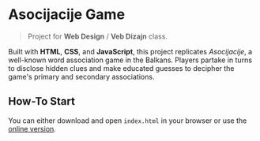 # Asocijacije Game
> Project for **Web Design** / **Veb Dizajn** class.

Built with **HTML**, **CSS**, and **JavaScript**, this project replicates _Asocijacije_, a well-known word association game in the Balkans. Players partake in turns to disclose hidden clues and make educated guesses to decipher the game's primary and secondary associations.

## How-To Start

You can either download and open `index.html` in your browser or use the [online version](https://renatusrs.github.io/VD-Lab/).
